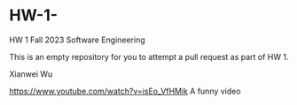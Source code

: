 # HW-1-

HW 1 Fall 2023 Software Engineering 

This is an empty repository for you to attempt a pull request as part of HW 1.


Xianwei Wu

https://www.youtube.com/watch?v=isEo_VfHMik
A funny video

